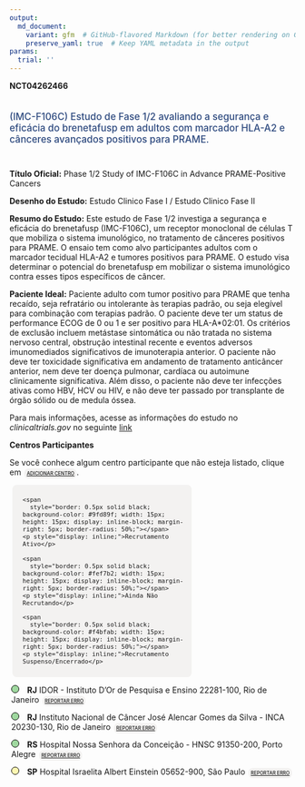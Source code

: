 ```yaml
---
output: 
  md_document:
    variant: gfm  # GitHub-flavored Markdown (for better rendering on GitHub)
    preserve_yaml: true  # Keep YAML metadata in the output
params:
  trial: ''
---
```


<script async src="https://scripts.simpleanalyticscdn.com/latest.js"></script>

**NCT04262466**

<div style="padding: 5px 5px 5px 0px; font-size: 1.20em; font-weight: 500; color: #2E4A7F; text-align: left; margin-bottom: 20px">

(IMC-F106C) Estudo de Fase 1/2 avaliando a segurança e eficácia do
brenetafusp em adultos com marcador HLA-A2 e cânceres avançados
positivos para PRAME.

</div>

**Título Oficial:** Phase 1/2 Study of IMC-F106C in Advance
PRAME-Positive Cancers

**Desenho do Estudo:** Estudo Clinico Fase I / Estudo Clinico Fase II

**Resumo do Estudo:** Este estudo de Fase 1/2 investiga a segurança e
eficácia do brenetafusp (IMC-F106C), um receptor monoclonal de células T
que mobiliza o sistema imunológico, no tratamento de cânceres positivos
para PRAME. O ensaio tem como alvo participantes adultos com o marcador
tecidual HLA-A2 e tumores positivos para PRAME. O estudo visa determinar
o potencial do brenetafusp em mobilizar o sistema imunológico contra
esses tipos específicos de câncer.

**Paciente Ideal:** Paciente adulto com tumor positivo para PRAME que
tenha recaído, seja refratário ou intolerante às terapias padrão, ou
seja elegível para combinação com terapias padrão. O paciente deve ter
um status de performance ECOG de 0 ou 1 e ser positivo para
HLA-A\*02:01. Os critérios de exclusão incluem metástase sintomática ou
não tratada no sistema nervoso central, obstrução intestinal recente e
eventos adversos imunomediados significativos de imunoterapia anterior.
O paciente não deve ter toxicidade significativa em andamento de
tratamento anticâncer anterior, nem deve ter doença pulmonar, cardíaca
ou autoimune clinicamente significativa. Além disso, o paciente não deve
ter infecções ativas como HBV, HCV ou HIV, e não deve ter passado por
transplante de órgão sólido ou de medula óssea.

Para mais informações, acesse as informações do estudo no
*clinicaltrials.gov* no seguinte
[link](https://clinicaltrials.gov/ct2/show/NCT04262466)

**Centros Participantes**

Se você conhece algum centro participante que não esteja listado, clique
em
<span style="color: #2E4A7F; margin-left: 2px; padding: 4px; background-color: #f3f2f1; border-radius: 8px; font-weight: 500; font-size: 0.6em"><a
href="https://cancertrialsbr.shinyapps.io/formsapp?study_nct_id=NCT04262466&amp;location_id=N%2FA&amp;location_full_name=N%2FA&amp;form_type=Adicionar%20Centro"
target="_blank">ADICIONAR CENTRO</a></span>.

<div style="margin-bottom: 8px; margin-left: 5px; padding: 8px; max-width: 300px; background-color: #f3f2f1; border-radius: 8px; font-size: 0.9em">

<div style="margin-left: 10px;">

    <span 
      style="border: 0.5px solid black; background-color: #9fd89f; width: 15px; height: 15px; display: inline-block; margin-right: 5px; border-radius: 50%;"></span>
    <p style="display: inline;">Recrutamento Ativo</p>

</div>

<div style="margin-left: 10px;">

    <span 
      style="border: 0.5px solid black; background-color: #fef7b2; width: 15px; height: 15px; display: inline-block; margin-right: 5px; border-radius: 50%;"></span>
    <p style="display: inline;">Ainda Não Recrutando</p>

</div>

<div style="margin-left: 10px;">

    <span 
      style="border: 0.5px solid black; background-color: #f4bfab; width: 15px; height: 15px; display: inline-block; margin-right: 5px; border-radius: 50%;"></span>
    <p style="display: inline;">Recrutamento Suspenso/Encerrado</p>

</div>

</div>

<div style="margin: 3px;">

<span style="border: 0.5px solid black; display: inline-block; width: 12px; height: 12px; border-radius: 50%; margin-right: 10px; padding-bottom: 0px; background-color: #9fd89f;"></span>
<b>RJ</b> IDOR - Instituto D’Or de Pesquisa e Ensino 22281-100, Rio de
Janeiro
<span style="color: #2E4A7F; margin-left: 2px; padding: 4px; background-color: #f3f2f1; border-radius: 8px; font-weight: 500; font-size: 0.6em"><a
href="https://cancertrialsbr.shinyapps.io/formsapp?study_nct_id=NCT04262466&amp;location_id=DORINSTITUTEFORRESEARCHANDEDUCATIONRIODEJANEIROBRAZIL&amp;location_full_name=IDOR%20-%20Instituto%20D%27Or%20de%20Pesquisa%20e%20Ensino%2C%2022281-100%2C%20Rio%20de%20Janeiro&amp;form_type=Reportar%20Erro"
target="_blank">REPORTAR ERRO</a></span>

</div>

<div style="margin: 3px;">

<span style="border: 0.5px solid black; display: inline-block; width: 12px; height: 12px; border-radius: 50%; margin-right: 10px; padding-bottom: 0px; background-color: #9fd89f;"></span>
<b>RJ</b> Instituto Nacional de Câncer José Alencar Gomes da Silva -
INCA 20230-130, Rio de Janeiro
<span style="color: #2E4A7F; margin-left: 2px; padding: 4px; background-color: #f3f2f1; border-radius: 8px; font-weight: 500; font-size: 0.6em"><a
href="https://cancertrialsbr.shinyapps.io/formsapp?study_nct_id=NCT04262466&amp;location_id=NATIONALCANCERINSTITUTERIODEJANEIROBRAZIL&amp;location_full_name=Instituto%20Nacional%20de%20C%C3%A2ncer%20Jos%C3%A9%20Alencar%20Gomes%20da%20Silva%20-%20INCA%2C%2020230-130%2C%20Rio%20de%20Janeiro&amp;form_type=Reportar%20Erro"
target="_blank">REPORTAR ERRO</a></span>

</div>

<div style="margin: 3px;">

<span style="border: 0.5px solid black; display: inline-block; width: 12px; height: 12px; border-radius: 50%; margin-right: 10px; padding-bottom: 0px; background-color: #9fd89f;"></span>
<b>RS</b> Hospital Nossa Senhora da Conceição - HNSC 91350-200, Porto
Alegre
<span style="color: #2E4A7F; margin-left: 2px; padding: 4px; background-color: #f3f2f1; border-radius: 8px; font-weight: 500; font-size: 0.6em"><a
href="https://cancertrialsbr.shinyapps.io/formsapp?study_nct_id=NCT04262466&amp;location_id=HOSPITALNOSSASENHORADACONCEICAOPORTOALEGRE91350200BRAZIL&amp;location_full_name=Hospital%20Nossa%20Senhora%20da%20Concei%C3%A7%C3%A3o%20-%20HNSC%2C%2091350-200%2C%20Porto%20Alegre&amp;form_type=Reportar%20Erro"
target="_blank">REPORTAR ERRO</a></span>

</div>

<div style="margin: 3px;">

<span style="border: 0.5px solid black; display: inline-block; width: 12px; height: 12px; border-radius: 50%; margin-right: 10px; padding-bottom: 0px; background-color: #fef7b2;"></span>
<b>SP</b> Hospital Israelita Albert Einstein 05652-900, São Paulo
<span style="color: #2E4A7F; margin-left: 2px; padding: 4px; background-color: #f3f2f1; border-radius: 8px; font-weight: 500; font-size: 0.6em"><a
href="https://cancertrialsbr.shinyapps.io/formsapp?study_nct_id=NCT04262466&amp;location_id=HOSPITALISRAELITAALBERTEINSTEINSAOPAULOBRAZIL&amp;location_full_name=Hospital%20Israelita%20Albert%20Einstein%2C%2005652-900%2C%20S%C3%A3o%20Paulo&amp;form_type=Reportar%20Erro"
target="_blank">REPORTAR ERRO</a></span>

</div>
